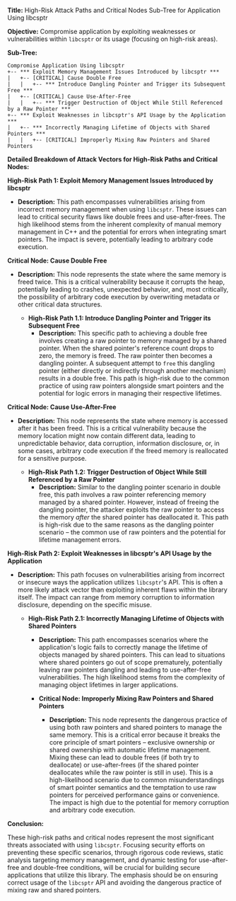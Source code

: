 **Title:** High-Risk Attack Paths and Critical Nodes Sub-Tree for Application Using libcsptr

**Objective:** Compromise application by exploiting weaknesses or vulnerabilities within `libcsptr` or its usage (focusing on high-risk areas).

**Sub-Tree:**

```
Compromise Application Using libcsptr
+-- *** Exploit Memory Management Issues Introduced by libcsptr ***
|   +-- [CRITICAL] Cause Double Free
|   |   +-- *** Introduce Dangling Pointer and Trigger its Subsequent Free ***
|   +-- [CRITICAL] Cause Use-After-Free
|   |   +-- *** Trigger Destruction of Object While Still Referenced by a Raw Pointer ***
+-- *** Exploit Weaknesses in libcsptr's API Usage by the Application ***
|   +-- *** Incorrectly Managing Lifetime of Objects with Shared Pointers ***
|   |   +-- [CRITICAL] Improperly Mixing Raw Pointers and Shared Pointers
```

**Detailed Breakdown of Attack Vectors for High-Risk Paths and Critical Nodes:**

**High-Risk Path 1: Exploit Memory Management Issues Introduced by libcsptr**

* **Description:** This path encompasses vulnerabilities arising from incorrect memory management when using `libcsptr`. These issues can lead to critical security flaws like double frees and use-after-frees. The high likelihood stems from the inherent complexity of manual memory management in C++ and the potential for errors when integrating smart pointers. The impact is severe, potentially leading to arbitrary code execution.

**Critical Node: Cause Double Free**

* **Description:** This node represents the state where the same memory is freed twice. This is a critical vulnerability because it corrupts the heap, potentially leading to crashes, unexpected behavior, and, most critically, the possibility of arbitrary code execution by overwriting metadata or other critical data structures.

    * **High-Risk Path 1.1: Introduce Dangling Pointer and Trigger its Subsequent Free**
        * **Description:** This specific path to achieving a double free involves creating a raw pointer to memory managed by a shared pointer. When the shared pointer's reference count drops to zero, the memory is freed. The raw pointer then becomes a dangling pointer. A subsequent attempt to `free` this dangling pointer (either directly or indirectly through another mechanism) results in a double free. This path is high-risk due to the common practice of using raw pointers alongside smart pointers and the potential for logic errors in managing their respective lifetimes.

**Critical Node: Cause Use-After-Free**

* **Description:** This node represents the state where memory is accessed after it has been freed. This is a critical vulnerability because the memory location might now contain different data, leading to unpredictable behavior, data corruption, information disclosure, or, in some cases, arbitrary code execution if the freed memory is reallocated for a sensitive purpose.

    * **High-Risk Path 1.2: Trigger Destruction of Object While Still Referenced by a Raw Pointer**
        * **Description:** Similar to the dangling pointer scenario in double free, this path involves a raw pointer referencing memory managed by a shared pointer. However, instead of freeing the dangling pointer, the attacker exploits the raw pointer to access the memory *after* the shared pointer has deallocated it. This path is high-risk due to the same reasons as the dangling pointer scenario – the common use of raw pointers and the potential for lifetime management errors.

**High-Risk Path 2: Exploit Weaknesses in libcsptr's API Usage by the Application**

* **Description:** This path focuses on vulnerabilities arising from incorrect or insecure ways the application utilizes `libcsptr`'s API. This is often a more likely attack vector than exploiting inherent flaws within the library itself. The impact can range from memory corruption to information disclosure, depending on the specific misuse.

    * **High-Risk Path 2.1: Incorrectly Managing Lifetime of Objects with Shared Pointers**
        * **Description:** This path encompasses scenarios where the application's logic fails to correctly manage the lifetime of objects managed by shared pointers. This can lead to situations where shared pointers go out of scope prematurely, potentially leaving raw pointers dangling and leading to use-after-free vulnerabilities. The high likelihood stems from the complexity of managing object lifetimes in larger applications.

        * **Critical Node: Improperly Mixing Raw Pointers and Shared Pointers**
            * **Description:** This node represents the dangerous practice of using both raw pointers and shared pointers to manage the same memory. This is a critical error because it breaks the core principle of smart pointers – exclusive ownership or shared ownership with automatic lifetime management. Mixing these can lead to double frees (if both try to deallocate) or use-after-frees (if the shared pointer deallocates while the raw pointer is still in use). This is a high-likelihood scenario due to common misunderstandings of smart pointer semantics and the temptation to use raw pointers for perceived performance gains or convenience. The impact is high due to the potential for memory corruption and arbitrary code execution.

**Conclusion:**

These high-risk paths and critical nodes represent the most significant threats associated with using `libcsptr`. Focusing security efforts on preventing these specific scenarios, through rigorous code reviews, static analysis targeting memory management, and dynamic testing for use-after-free and double-free conditions, will be crucial for building secure applications that utilize this library. The emphasis should be on ensuring correct usage of the `libcsptr` API and avoiding the dangerous practice of mixing raw and shared pointers.